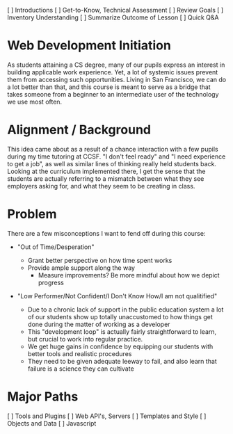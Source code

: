 [ ] Introductions [ ] Get-to-Know, Technical Assessment [ ] Review Goals [ ] Inventory Understanding [ ] Summarize Outcome of Lesson [ ] Quick Q&A

# Web Development Initiation

As students attaining a CS degree, many of our pupils express an interest in building applicable work experience. Yet, a lot of systemic issues prevent them from accessing such opportunities. Living in San Francisco, we can do a lot better than that, and this course is meant to serve as a bridge that takes someone from a beginner to an intermediate user of the technology we use most often.

# Alignment / Background

This idea came about as a result of a chance interaction with a few pupils during my time tutoring at CCSF. "I don't feel ready" and "I need experience to get a job", as well as similar lines of thinking really held students back. Looking at the curriculum implemented there, I get the sense that the students are actually referring to a mismatch between what they see employers asking for, and what they seem to be creating in class.

# Problem

There are a few misconceptions I want to fend off during this course:
- "Out of Time/Desperation"
    - Grant better perspective on how time spent works
    - Provide ample support along the way
        - Measure improvements? Be more mindful about how we depict progress

- "Low Performer/Not Confident/I Don't Know How/I am not qualitified"
    - Due to a chronic lack of support in the public education system a lot of our students show up totally unaccustomed to how things get done during the matter of working as a developer
    - This "development loop" is actually fairly straightforward to learn, but crucial to work into regular practice.
    - We get huge gains in confidence by equipping our students with better tools and realistic procedures
    - They need to be given adequate leeway to fail, and also learn that failure is a science they can cultivate


# Major Paths

[ ] Tools and Plugins
[ ] Web API's, Servers
[ ] Templates and Style
[ ] Objects and Data
[ ] Javascript